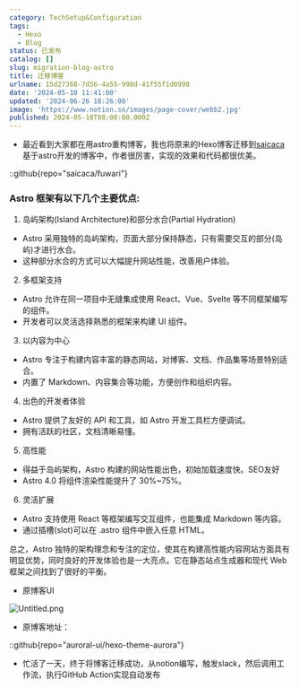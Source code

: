 ```yaml
---
category: TechSetup&Configuration
tags:
  - Hexo
  - Blog
status: 已发布
catalog: []
slug: migration-blog-astro
title: 迁移博客
urlname: 15d27368-7d56-4a55-998d-41f55f1d0998
date: '2024-05-10 11:41:00'
updated: '2024-06-26 18:26:00'
image: 'https://www.notion.so/images/page-cover/webb2.jpg'
published: 2024-05-10T08:00:00.000Z
---
```

- 最近看到大家都在用astro重构博客，我也将原来的Hexo博客迁移到[saicaca](https://github.com/saicaca/fuwari)基于astro开发的博客中，作者很厉害，实现的效果和代码都很优美。

::github{repo="saicaca/fuwari"}


### Astro 框架有以下几个主要优点:



1. 岛屿架构(Island Architecture)和部分水合(Partial Hydration)
- Astro 采用独特的岛屿架构，页面大部分保持静态，只有需要交互的部分(岛屿)才进行水合。
- 这种部分水合的方式可以大幅提升网站性能，改善用户体验。

2. 多框架支持
- Astro 允许在同一项目中无缝集成使用 React、Vue、Svelte 等不同框架编写的组件。
- 开发者可以灵活选择熟悉的框架来构建 UI 组件。

3. 以内容为中心
- Astro 专注于构建内容丰富的静态网站，对博客、文档、作品集等场景特别适合。
- 内置了 Markdown、内容集合等功能，方便创作和组织内容。

4. 出色的开发者体验
- Astro 提供了友好的 API 和工具，如 Astro 开发工具栏方便调试。
- 拥有活跃的社区，文档清晰易懂。

5. 高性能
- 得益于岛屿架构，Astro 构建的网站性能出色，初始加载速度快。SEO友好
- Astro 4.0 将组件渲染性能提升了 30%~75%。

6. 灵活扩展
- Astro 支持使用 React 等框架编写交互组件，也能集成 Markdown 等内容。
- 通过插槽(slot)可以在 .astro 组件中嵌入任意 HTML。

总之，Astro 独特的架构理念和专注的定位，使其在构建高性能内容网站方面具有明显优势，同时良好的开发体验也是一大亮点。它在静态站点生成器和现代 Web 框架之间找到了很好的平衡。

- 原博客UI

![Untitled.png](https://prod-files-secure.s3.us-west-2.amazonaws.com/5d24fe63-e567-4804-86f9-9fdc62e13082/3d59c350-432a-4fb6-a08f-0638fef2026e/Untitled.png?X-Amz-Algorithm=AWS4-HMAC-SHA256&X-Amz-Content-Sha256=UNSIGNED-PAYLOAD&X-Amz-Credential=ASIAZI2LB4662C7BDJGQ%2F20250416%2Fus-west-2%2Fs3%2Faws4_request&X-Amz-Date=20250416T213542Z&X-Amz-Expires=3600&X-Amz-Security-Token=IQoJb3JpZ2luX2VjEMb%2F%2F%2F%2F%2F%2F%2F%2F%2F%2FwEaCXVzLXdlc3QtMiJGMEQCIE72cPVHctuIU3tVMWp1CUhbdlEv%2BztZL7Fq9r6MplUSAiBD9VV5eSCBGLxmUcI29CTwMorLffPS1p2XqbTcD7tzUCr%2FAwhPEAAaDDYzNzQyMzE4MzgwNSIMPhpkJgopDi0m7tfbKtwDi0wmB%2BWaCDWNTrU7XXH%2B9DlLoY4KZv0gFyTz%2BJdyjkOnlYkZdPJ%2FcbWCP8T4m%2BPPklpyl9%2BJg0nY2dZ%2Fecduhtm1MgITpquTp2VbCGbzY%2BFZ8hkM6pdDRksXSuAI7AwOVD0c85pydLoA57HEH2NMLuq%2FCMbuSmsRATViIzGBZniXzlM%2BFsRMTtap9soFV1ACw%2BfSKD7Sq4rKKE5IHknOy3dXohoStgPfiUTF045RKdmX9Bkx5cx2o7qTPdoKrhaMT03KF1DlphtMHl52SWi83LNSeK216su1sS7CX0ON2AtdoTlF%2B6MgzHVjYCcdQjAur7rmmmDkrwwy919R0jF%2BSpaQ%2FFtYMBen1VXA86KIW%2FigGRQJPrEsiTESbMMyu5TueQIdO9IR5iZEDlkbiPC7TfUD9h%2FB6crQu9goKwC3oxl4p3257WnPsrzjysPq1FisLE3HmcYHOeukV2JJLC8bN4esYP0rWsnJJAbrO1s%2FtQYGTsFTwfQ8bKXOG%2BBDq%2FPM8iio801DkvqxNLydVpnSnz3aav1QVaVgTtjCYYJoqZ5pL4K9duc5NrUJGuGXEsIsb%2FgBxcyIfpVHFhdk1%2Fqfy3Q%2FimGgfyqb8z6JqoFlNkmid5w3rzGTWC75axQwmsSAwAY6pgEdXlrsl8RLoctlNt6ZFgffiQYLWolu2yODBFQhtqKs5vtQmKhf0QnS6vT3rpZUVc8lG9e7wxQaxDiicx%2FeA1ValZ5UmfFqaaaMeUyoN%2B0THx7MgFkKw2bOMaDu3kSDZYx6QdSkZ5E9QJzZZSg54k1moWZhLuFEh8UUEL74U8Z%2FGzcwzMtcttfICHkMNPl1ErJJO5l2Z3IoW%2FZmi3xq3CaNQUSgowXq&X-Amz-Signature=cf5770dcb96d11e1ed4653365441fb10d7529aa11300e8c2311d1af21bc1f450&X-Amz-SignedHeaders=host&x-id=GetObject)

- 原博客地址：

::github{repo="auroral-ui/hexo-theme-aurora"}

- 忙活了一天，终于将博客迁移成功，从notion编写，触发slack，然后调用工作流，执行GitHub Action实现自动发布

